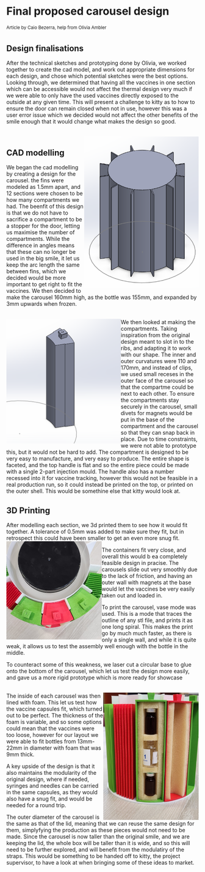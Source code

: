 # Final proposed carousel design
<sup>Article by Caio Bezerra, help from Olivia Ambler</sup>

## Design finalisations
After the technical sketches and prototyping done by Olivia, we worked together to create the cad model, and work out appropriate dimensions for each design, and chose which potential sketches were the best options. Looking through, we determined that having all the vaccines in one section which can be accessible would not affect the thermal design very much if we were able to only have the used vaccines directly exposed to the outside at any given time. This will present a challenge to kitty as to how to ensure the door can remain closed when not in use, however this was a user error issue which we decided would not affect the other benefits of the smile enough that it would change what makes the design so good.

<br><img align="right" src="Photos/carousel-cad.png" alt="Annotated hexagonal face of cooler" width="300"/>

## CAD modelling
We began the cad modelling by creating a design for the carousel. the fins were modeled as 1.5mm apart, and 12 sections were chosen to be how many compartments we had. The beenfit of this design is that we do not have to sacrifice a compartment to be a stopper for the door, letting us maximise the number of compartments. While the difference in angles means that these can no longer be used in the big smile, it let us keep the arc length the same between fins, which we decided would be more important to get right to fit the vaccines. We then decided to make the carousel 160mm high, as the bottle was 155mm, and expanded by 3mm upwards when frozen.

<p style="clear: both;">
</p>
<br><img align="left" src="Photos/cad-compartment.png" alt="Annotated hexagonal face of cooler" width="300"/>
We then looked at making the compartments. Taking inspiration from the original design meant to slot in to the ribs, and adapting it to work with our shape. The inner and outer curvatures were 110 and 170mm, and instead of clips, we used small receses in the outer face of the carousel so that the compartme could be next to each other. 
To ensure the compartments stay securely in the carousel, small divets for magnets would be put in the base of the compartment and the carousel so that they can snap back in place. Due to time constraints, we were not able to prototype this, but it would not be hard to add.
The compartment is designed to be very easy to manufacture, and very easy to produce. The entire shape is faceted, and the top handle is flat and so the entire piece could be made with a single 2-part injection mould.
The handle also has a number recessed into it for vaccine tracking, however this would not be feasible in a real production run, so it could instead be printed on the top, or printed on the outer shell. This would be somethine else that kitty would look at.



## 3D Printing
After modelling each section, we 3d printed them to see how it would fit together. A tolerance of 0.5mm was added to make sure they fit, but in retrospect this could have been smaller to get an even more snug fit.
<br><img align="left" src="Photos/final-carousel-top.jpg" alt="Annotated hexagonal face of cooler" width="250"/>
<p></p>
<p></p>
The containers fit very close, and overall this would b ea completely feasible design in pracise. The carousels slide out very smoothly due to the lack of friction, and having an outer wall with magnets at the base would let the vaccines be very easily taken out and loaded in.

To print the carousel, vase mode was used. This is a mode that traces the outline of any stl file, and prints it as one long spiral. This makes the print go by much much faster, as there is only a single wall, and while it is quite weak, it allows us to test the assembly well enough with the bottle in the middle.

To counteract some of this weakness, we laser cut a circular base to glue onto the bottom of the carousel, which let us test the design more easily, and gave us a more rigid prototype which is more ready for showcase

<p style="clear: both;">
</p>
<br><img align="right" src="Photos/final-carousel-front.jpg" alt="Annotated hexagonal face of cooler" width="250"/>
The inside of each carousel was then lined with foam. This let us test how the vaccine capsules fit, which turned out to be perfect. The thickness of the foam is variable, and so some options could mean that the vaccines were too loose, however for our layout we were able to fit bottles from 13mm-22mm in diameter with foam that was 9mm thick. 

A key upside of the design is that it also maintains the modularity of the original design, where if needed, syringes and needles can be carried in the same capsules, as they would also have a snug fit, and would be needed for a round trip.

The outer diameter of the carousel is the same as that of the lid, meaning that we can reuse the same design for them, simplyfying the production as these pieces would not need to be made. Since the carousel is now taller than the original smile, and we are keeping the lid, the whole box will be taller than it is wide, and so this will need to be further explored, and will benefit from the modulatiry of the straps. This would be something to be handed off to kitty, the project supervisor, to have a look at when bringing some of these ideas to market.